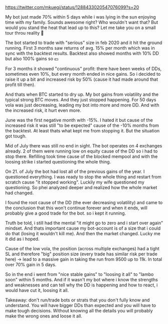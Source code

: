 https://twitter.com/mkuegi/status/1288433020547076099?s=20

My bot just made 70% within 5 days while i was lying in the sun enjoying time with my family. Sounds awesome right? Who wouldn't want that? But would you stand the heat that lead up to this?
Let me take you on a small tour throu reality :thread:

The bot started to trade with "serious" size in feb 2020 and it hit the ground running. First 3 months saw returns of avg. 15% per month which was in sync with the backtest results. Backtest also showed months with 10% DD but also 100% gains so :dollar:

For 3 months it showed "continuous" profit: there have been weeks of DDs, sometimes even 10%, but every month ended in nice gains. So i decided to raise it up a bit and increased risk by 50% (cause it had made around that profit till then).

And thats when BTC started to dry up. My bot gains from volatility and the typical strong BTC moves. And they just stopped happening. For 50 days vola was just decreasing, leading my bot into more and more DD. And with the increased risk, it hurt even more.

June was the first negative month with -15%. I hated it but cause of the increased risk it was still "to be expected" cause of the -10% months from the backtest. At least thats what kept me from stopping it. But the situation got tough.

Mid of July there was still no end in sight. The bot operates on 4 exchanges already. 2 of them were running low on equity cause of the DD so i had to stop there. Refilling took time cause of the blocked mempool and with the loosing strike i started questioning the whole thing. 

On 21. of July the bot had lost all of the previous gains of the year. I questioned everything. I was ready to stop the whole thing and restart from scratch cause "it stopped working".
Luckily my wife questioned my questioning. So phei analyzed deeper and realized how the whole market had changed.

I found the root cause of the DD (the ever decreasing volatility) and came to the conclusion that this won't continue forever and when it ends, will probably give a good trade for the bot. so i kept it running.

Truth be told, i still had the mental "it might go to zero and i start over again" mindset. And thats important cause my bot-account is of a size that i could do that (losing it wouldn't kill me). And then the market changed. Lucky me it did as i hoped. 

Cause of the low vola, the position (across multiple exchanges) had a tight SL and therefore "big" position size (every trade has similar risk per trade here) -> lead to a massive gain in taking the run from 9500 up to 11k. In total over 70% gain in 5 days.

So in the end i went from "nice stable gains" to "loosing it all" to "lambo soon" within 5 months. And if it wasn't my bot where i know the strengths and weaknesses and can tell why the DD is happening and how to react, i would have cut it, loosing it all.

Takeaway: don't run/trade bots or strats that you don't fully know and understand. You will have bigger DDs than expected and you will have to make tough decisions. Without knowing all the details you will probably make the wrong ones and loose it all.

